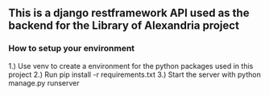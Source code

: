 ## This is a django restframework API used as the backend for the Library of Alexandria project


### How to setup your environment
1.) Use venv to create a environment for the python packages used in this project
2.) Run pip install -r requirements.txt
3.) Start the server with python manage.py runserver
